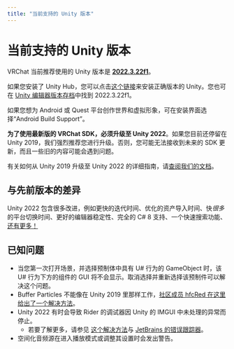 ```yaml
---
title: "当前支持的 Unity 版本"
---
```


# 当前支持的 Unity 版本

VRChat 当前推荐使用的 Unity 版本是 [**2022.3.22f1**](https://unity.com/releases/editor/whats-new/2022.3.22)。

如果您安装了 Unity Hub，您可以点击[这个链接](unityhub://2022.3.22f1)来安装正确版本的 Unity。您也可在 [Unity 编辑器版本存档](https://unity.com/releases/editor/archive)中找到 2022.3.22f1。

如果您想为 Android 或 Quest 平台创作世界和虚拟形象，可在安装界面选择“Android Build Support”。

**为了使用最新版的 VRChat SDK，必须升级至 Unity 2022**。如果您目前还停留在 Unity 2019，我们强烈推荐您进行升级。否则，您可能无法接收到未来的 SDK 更新，而且一些旧的内容可能会遇到问题。

有关如何从 Unity 2019 升级至 Unity 2022 的详细指南，请[查阅我们的文档](/creators.vrchat.com/sdk/upgrade/unity-2022)。

## 与先前版本的差异

Unity 2022 包含很多改进，例如更快的迭代时间、优化的资产导入时间、快*很多*的平台切换时间、更好的编辑器稳定性、完全的 C# 8 支持、一个快速搜索功能、[还有更多！](https://unity.com/releases/lts)

## 已知问题

* 当您第一次打开场景，并选择预制体中具有 U# 行为的 GameObject 时，该 U# 行为下方的组件的 GUI 将不会显示。取消选择并重新选择该预制件可以解决这个问题。
* Buffer Particles 不能像在 Unity 2019 里那样工作，[社区成员 hfcRed 在这里给出了一个解决方法](https://x.com/hfcRedddd/status/1696915379090604179)。
* Unity 2022 有时会导致 Rider 的调试器因 Unity 的 IMGUI 中未处理的异常而停止。
    * 若要了解更多，请参见 [这个解决方法](https://forum.unity.com/threads/rider-debugger-breaks-on-unhandled-exception.1135879/#post-7305256)与 [JetBrains 的错误跟踪器](https://youtrack.jetbrains.com/issue/RIDER-64944)。
* 空间化音频源在进入播放模式或调整其设置时会发出警告。